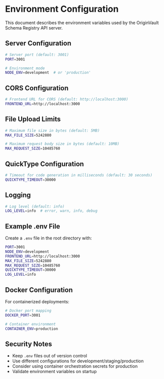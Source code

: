 # Environment Configuration

This document describes the environment variables used by the OriginVault Schema Registry API server.

## Server Configuration

```bash
# Server port (default: 3001)
PORT=3001

# Environment mode
NODE_ENV=development  # or 'production'
```

## CORS Configuration

```bash
# Frontend URL for CORS (default: http://localhost:3000)
FRONTEND_URL=http://localhost:3000
```

## File Upload Limits

```bash
# Maximum file size in bytes (default: 5MB)
MAX_FILE_SIZE=5242880

# Maximum request body size in bytes (default: 10MB)
MAX_REQUEST_SIZE=10485760
```

## QuickType Configuration

```bash
# Timeout for code generation in milliseconds (default: 30 seconds)
QUICKTYPE_TIMEOUT=30000
```

## Logging

```bash
# Log level (default: info)
LOG_LEVEL=info  # error, warn, info, debug
```

## Example .env File

Create a `.env` file in the root directory with:

```bash
PORT=3001
NODE_ENV=development
FRONTEND_URL=http://localhost:3000
MAX_FILE_SIZE=5242880
MAX_REQUEST_SIZE=10485760
QUICKTYPE_TIMEOUT=30000
LOG_LEVEL=info
```

## Docker Configuration

For containerized deployments:

```bash
# Docker port mapping
DOCKER_PORT=3001

# Container environment
CONTAINER_ENV=production
```

## Security Notes

- Keep `.env` files out of version control
- Use different configurations for development/staging/production
- Consider using container orchestration secrets for production
- Validate environment variables on startup 